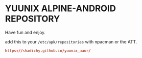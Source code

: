 # YUUNIX ALPINE-ANDROID REPOSITORY

Have fun and enjoy.

add this to your `/etc/apk/repositories` with npacman or the ATT.

```conf
https://shadichy.github.io/yuunix_aaur/
```

